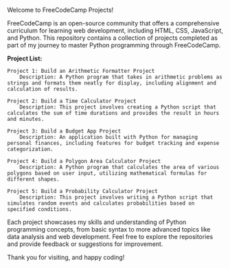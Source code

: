 Welcome to FreeCodeCamp Projects!

FreeCodeCamp is an open-source community that offers a comprehensive curriculum for learning web development, including HTML, CSS, JavaScript, and Python. This repository contains a collection of projects completed as part of my journey to master Python programming through FreeCodeCamp.

**Project List:**

    Project 1: Build an Arithmetic Formatter Project
        Description: A Python program that takes in arithmetic problems as strings and formats them neatly for display, including alignment and calculation of results.

    Project 2: Build a Time Calculator Project
        Description: This project involves creating a Python script that calculates the sum of time durations and provides the result in hours and minutes.

    Project 3: Build a Budget App Project
        Description: An application built with Python for managing personal finances, including features for budget tracking and expense categorization.

    Project 4: Build a Polygon Area Calculator Project
        Description: A Python program that calculates the area of various polygons based on user input, utilizing mathematical formulas for different shapes.

    Project 5: Build a Probability Calculator Project
        Description: This project involves writing a Python script that simulates random events and calculates probabilities based on specified conditions.

Each project showcases my skills and understanding of Python programming concepts, from basic syntax to more advanced topics like data analysis and web development. Feel free to explore the repositories and provide feedback or suggestions for improvement.

Thank you for visiting, and happy coding!
